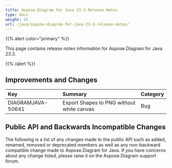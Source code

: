 ```yaml
---
title: Aspose.Diagram for Java 23.3 Release Notes
type: docs
weight: 25
url: /java/aspose-diagram-for-java-23-3-release-notes/
---
```


{{% alert color="primary" %}}

This page contains release notes information for Aspose.Diagram for Java 23.3.

{{% /alert %}}
## **Improvements and Changes**

|**Key**|**Summary**|**Category**|
| :- | :- | :- |
|DIAGRAMJAVA-50641|Export Shapes to PNG without white canvas|Bug|

## **Public API and Backwards Incompatible Changes**
The following is a list of any changes made to the public API such as added, renamed, removed or deprecated members as well as any non-backward compatible change made to Aspose.Diagram for Java. If you have concerns about any change listed, please raise it on the Aspose.Diagram support forum.

